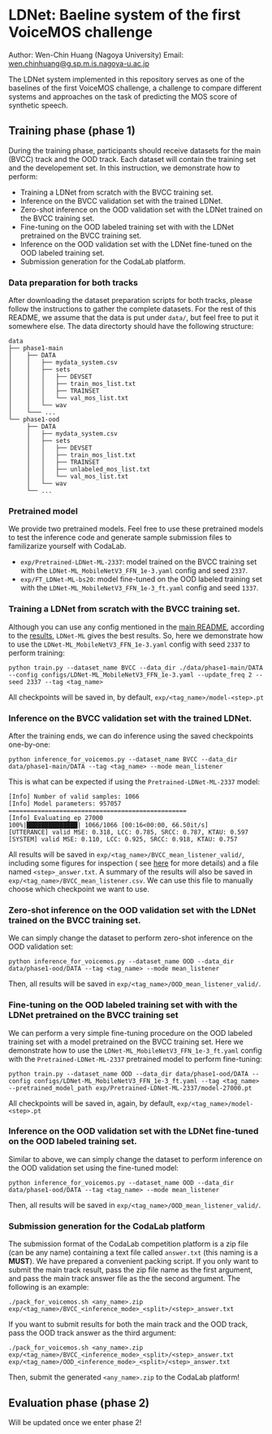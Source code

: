 # LDNet: Baeline system of the first VoiceMOS challenge

Author: Wen-Chin Huang (Nagoya University)
Email: wen.chinhuang@g.sp.m.is.nagoya-u.ac.jp

The LDNet system implemented in this repository serves as one of the baselines of the first VoiceMOS challenge, a
challenge to compare different systems and approaches on the task of predicting the MOS score of synthetic speech.

## Training phase (phase 1)

During the training phase, participants should receive datasets for the main (BVCC) track and the OOD track. Each
dataset will contain the training set and the developement set. In this instruction, we demonstrate how to perform:

- Training a LDNet from scratch with the BVCC training set.
- Inference on the BVCC validation set with the trained LDNet.
- Zero-shot inference on the OOD validation set with the LDNet trained on the BVCC training set.
- Fine-tuning on the OOD labeled training set with with the LDNet pretrained on the BVCC training set.
- Inference on the OOD validation set with the LDNet fine-tuned on the OOD labeled training set.
- Submission generation for the CodaLab platform.

### Data preparation for both tracks

After downloading the dataset preparation scripts for both tracks, please follow the instructions to gather the complete
datasets. For the rest of this README, we assume that the data is put under `data/`, but feel free to put it somewhere
else. The data directorty should have the following structure:

```
data
├── phase1-main
│    ├── DATA
│    │   ├── mydata_system.csv
│    │   ├── sets
│    │   │   ├── DEVSET
│    │   │   ├── train_mos_list.txt
│    │   │   ├── TRAINSET
│    │   │   └── val_mos_list.txt
│    │   └── wav
│    └─── ...
└── phase1-ood
     ├── DATA
     │   ├── mydata_system.csv
     │   ├── sets
     │   │   ├── DEVSET
     │   │   ├── train_mos_list.txt
     │   │   ├── TRAINSET
     │   │   ├── unlabeled_mos_list.txt
     │   │   └── val_mos_list.txt     
     │   └── wav
     └── ...
```

### Pretrained model

We provide two pretrained models. Feel free to use these pretrained models to test the inference code and generate
sample submission files to familizarize yourself with CodaLab.

- `exp/Pretrained-LDNet-ML-2337`: model trained on the BVCC training set with the `LDNet-ML_MobileNetV3_FFN_1e-3.yaml`
  config and seed `2337`.
- `exp/FT_LDNet-ML-bs20`: model fine-tuned on the OOD labeled training set with
  the `LDNet-ML_MobileNetV3_FFN_1e-3_ft.yaml` config and seed `1337`.

### Training a LDNet from scratch with the BVCC training set.

Although you can use any config mentioned in the [main README](./README.md#Training), according to
the [results](./imgs/results.png), `LDNet-ML` gives the best results. So, here we demonstrate how to use
the `LDNet-ML_MobileNetV3_FFN_1e-3.yaml` config with seed `2337` to perform training:

```
python train.py --dataset_name BVCC --data_dir ./data/phase1-main/DATA --config configs/LDNet-ML_MobileNetV3_FFN_1e-3.yaml --update_freq 2 --seed 2337 --tag <tag_name>
```

All checkpoints will be saved in, by default, `exp/<tag_name>/model-<step>.pt`

### Inference on the BVCC validation set with the trained LDNet.

After the training ends, we can do inference using the saved checkpoints one-by-one:

```
python inference_for_voicemos.py --dataset_name BVCC --data_dir data/phase1-main/DATA --tag <tag_name> --mode mean_listener
```

This is what can be expected if using the `Pretrained-LDNet-ML-2337` model:

```
[Info] Number of valid samples: 1066
[Info] Model parameters: 957057
=================================================
[Info] Evaluating ep 27000
100%|██████████████| 1066/1066 [00:16<00:00, 66.50it/s]
[UTTERANCE] valid MSE: 0.318, LCC: 0.785, SRCC: 0.787, KTAU: 0.597
[SYSTEM] valid MSE: 0.110, LCC: 0.925, SRCC: 0.918, KTAU: 0.757
```

All results will be saved in `exp/<tag_name>/BVCC_mean_listener_valid/`, including some figures for inspection (
see [here](./README.md#Inference) for more details) and a file named `<step>_answer.txt`. A summary of the results will
also be saved in `exp/<tag_name>/BVCC_mean_listener.csv`. We can use this file to manually choose which checkpoint we
want to use.

### Zero-shot inference on the OOD validation set with the LDNet trained on the BVCC training set.

We can simply change the dataset to perform zero-shot inference on the OOD validation set:

```
python inference_for_voicemos.py --dataset_name OOD --data_dir data/phase1-ood/DATA --tag <tag_name> --mode mean_listener
```

Then, all results will be saved in `exp/<tag_name>/OOD_mean_listener_valid/`.

### Fine-tuning on the OOD labeled training set with with the LDNet pretrained on the BVCC training set

We can perform a very simple fine-tuning procedure on the OOD labeled training set with a model pretrained on the BVCC
training set. Here we demonstrate how to use the `LDNet-ML_MobileNetV3_FFN_1e-3_ft.yaml` config with
the `Pretrained-LDNet-ML-2337` pretrained model to perform fine-tuning:

```
python train.py --dataset_name OOD --data_dir data/phase1-ood/DATA --config configs/LDNet-ML_MobileNetV3_FFN_1e-3_ft.yaml --tag <tag_name> --pretrained_model_path exp/Pretrained-LDNet-ML-2337/model-27000.pt
```

All checkpoints will be saved in, again, by default, `exp/<tag_name>/model-<step>.pt`

### Inference on the OOD validation set with the LDNet fine-tuned on the OOD labeled training set.

Similar to above, we can simply change the dataset to perform inference on the OOD validation set using the fine-tuned
model:

```
python inference_for_voicemos.py --dataset_name OOD --data_dir data/phase1-ood/DATA --tag <tag_name> --mode mean_listener
```

Then, all results will be saved in `exp/<tag_name>/OOD_mean_listener_valid/`.

### Submission generation for the CodaLab platform

The submission format of the CodaLab competition platform is a zip file (can be any name) containing a text file
called `answer.txt` (this naming is a **MUST**). We have prepared a convenient packing script. If you only want to
submit the main track result, pass the zip file name as the first argument, and pass the main track answer file as the
the second argument. The following is an example:

```
./pack_for_voicemos.sh <any_name>.zip exp/<tag_name>/BVCC_<inference_mode>_<split>/<step>_answer.txt
```

If you want to submit results for both the main track and the OOD track, pass the OOD track answer as the third
argument:

```
./pack_for_voicemos.sh <any_name>.zip exp/<tag_name>/BVCC_<inference_mode>_<split>/<step>_answer.txt exp/<tag_name>/OOD_<inference_mode>_<split>/<step>_answer.txt
```

Then, submit the generated `<any_name>.zip` to the CodaLab platform!

## Evaluation phase (phase 2)

Will be updated once we enter phase 2!